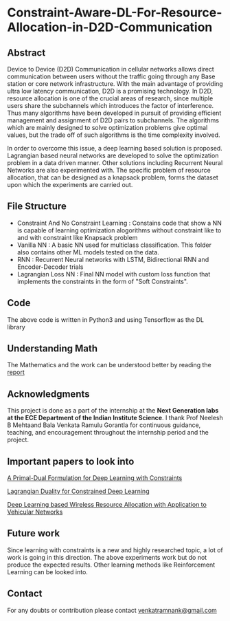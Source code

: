 # Constraint-Aware-DL-For-Resource-Allocation-in-D2D-Communication

## Abstract
Device to Device (D2D) Communication in cellular networks allows direct communication between users without the traffic going through any Base station or core network infrastructure. With the main advantage of providing ultra low latency communication, D2D is a promising technology. In D2D, resource allocation is one of the crucial areas of research, since multiple users share the subchannels which introduces the factor of interference. Thus many algorithms have been developed in pursuit of providing efficient management and assignment of D2D pairs to subchannels. The algorithms which are mainly designed to solve optimization problems give optimal values, but the trade off of such algorithms is the time complexity involved.

In order to overcome this issue, a deep learning based solution is proposed. Lagrangian based neural networks are developed to solve the optimization problem in a data driven manner. Other solutions including Recurrent Neural Networks are also experimented with. The specific problem of resource allocation, that can be designed as a knapsack problem, forms the dataset upon which the experiments are carried out.

## File Structure
 - Constraint And No Constraint Learning : Constains code that show a NN is capable of learning optimization alogorithms without constraint like to and with constraint like Knapsack problem
 - Vanilla NN : A basic NN used for multiclass classification. This folder also contains other ML models tested on the data.
 - RNN : Recurrent Neural networks with LSTM, Bidirectional RNN and Encoder-Decoder trials
 - Lagrangian Loss NN : Final NN model with custom loss function that implements the constraints in the form of "Soft Constraints".

## Code
The above code is written in Python3 and using Tensorflow as the DL library

## Understanding Math
The Mathematics and the work can be understood better by reading the [report](https://github.com/venkatramnank/Constraint-Aware-DL-For-Resource-Allocation-in-D2D-Comm/blob/main/IISC_report_VenkatRamnanK.docx.pdf)

## Acknowledgments
This project is done as a part of the internship at the **Next Generation labs at the ECE Department of the Indian Institute Science**. I thank Prof Neelesh B Mehtaand Bala Venkata Ramulu Gorantla for continuous guidance, teaching, and encouragement throughout the internship period and the project.

## Important papers to look into
[A Primal-Dual Formulation for Deep Learning with Constraints](https://www.cse.iitd.ac.in/~parags/papers/conference/2019/pdfdlc-nips19.pdf)

[Lagrangian Duality for Constrained Deep Learning](https://arxiv.org/pdf/2001.09394.pdf)

[Deep Learning based Wireless Resource Allocation with Application to Vehicular Networks](https://arxiv.org/abs/1907.03289)

## Future work
Since learning with constraints is a new and highly researched topic, a lot of work is going in this direction. The above experiments work but do not produce the expected results. Other learning methods like Reinforcement Learning can be looked into.

## Contact
For any doubts or contribution please contact venkatramnank@gmail.com
